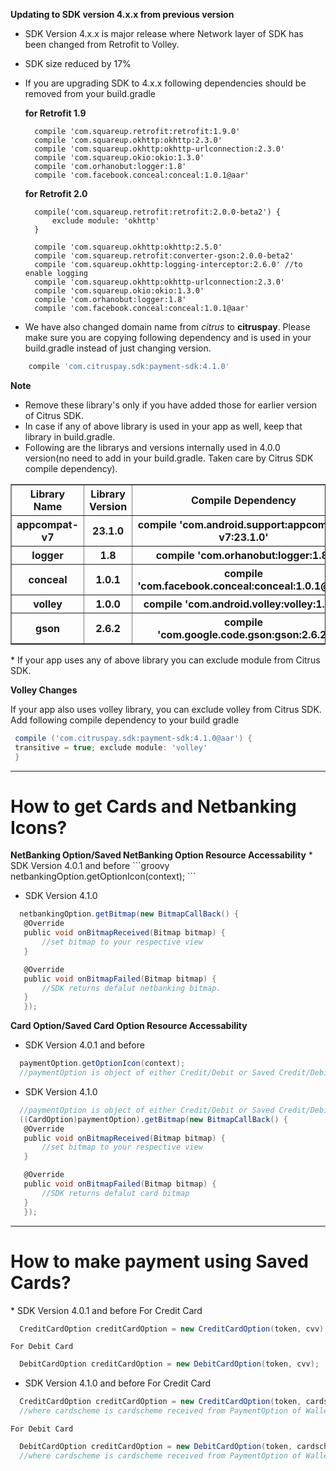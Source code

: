<b>Updating to SDK version 4.x.x from previous version</b>
* SDK Version 4.x.x  is major release where Network layer of SDK has been changed from Retrofit to Volley.
* SDK size reduced by 17%
* If you are upgrading SDK to 4.x.x following dependencies should be removed from your build.gradle

  <b>for Retrofit 1.9</b>
  
        compile 'com.squareup.retrofit:retrofit:1.9.0' 
        compile 'com.squareup.okhttp:okhttp:2.3.0' 
        compile 'com.squareup.okhttp:okhttp-urlconnection:2.3.0'
        compile 'com.squareup.okio:okio:1.3.0' 
        compile 'com.orhanobut:logger:1.8' 
        compile 'com.facebook.conceal:conceal:1.0.1@aar'
  
   <b>for Retrofit 2.0</b>
   
        compile('com.squareup.retrofit:retrofit:2.0.0-beta2') { 
            exclude module: 'okhttp'
        }
   
        compile 'com.squareup.okhttp:okhttp:2.5.0' 
        compile 'com.squareup.retrofit:converter-gson:2.0.0-beta2' 
        compile 'com.squareup.okhttp:logging-interceptor:2.6.0' //to enable logging 
        compile 'com.squareup.okhttp:okhttp-urlconnection:2.3.0' 
        compile 'com.squareup.okio:okio:1.3.0' 
        compile 'com.orhanobut:logger:1.8'
        compile 'com.facebook.conceal:conceal:1.0.1@aar'
        
* We have also changed domain name from *citrus* to **citruspay**. Please make sure you are copying following dependency 
  and is used in your build.gradle instead of just changing version.

```groovy
	compile 'com.citruspay.sdk:payment-sdk:4.1.0'
```

<b>Note</b>

* Remove these library's only if you have added those for earlier version of Citrus SDK.
* In case if any of above library is used in your app as well, keep that library in build.gradle.
* Following are the librarys and versions internally used in 4.0.0 version(no need to add in your build.gradle. Taken care by   Citrus SDK compile dependency).

<table border="1" width="100%">
   <col width="20">
   <col width="20">
    <col width="60">

  <tr align="center">
    <th>Library Name</th>
    <th>Library Version</th>
    <th>Compile Dependency</th>
  </tr>
  <tr align="center">
    <th>appcompat-v7</th>
    <th>23.1.0</th>
    <th>compile 'com.android.support:appcompat-v7:23.1.0'</th>
  </tr>
  <tr align="center">
    <th>logger</th>
    <th>1.8</th>
    <th>compile 'com.orhanobut:logger:1.8'</th>
  </tr>
  <tr align="center">
    <th>conceal</th>
    <th>1.0.1</th>
    <th>compile 'com.facebook.conceal:conceal:1.0.1@aar'</th>
  </tr>
  <tr align="center">
    <th>volley</th>
    <th>1.0.0</th>
    <th>compile 'com.android.volley:volley:1.0.0'</th>
  </tr>
   <tr align="center">
    <th>gson</th>
    <th>2.6.2</th>
    <th>compile 'com.google.code.gson:gson:2.6.2'</th>
  </tr>
</table> 
* If your app uses any of above library you can exclude module from Citrus SDK.


<b>Volley Changes</b>

  If your app also uses volley library, you can exclude volley from Citrus SDK. Add following compile dependency to your build gradle
```groovy
 compile ('com.citruspay.sdk:payment-sdk:4.1.0@aar') {
 transitive = true; exclude module: 'volley'
 }
```
<hr /> 
<h1> How to get Cards and Netbanking Icons?</h1>
<b>NetBanking Option/Saved NetBanking Option Resource Accessability</b>
 * SDK Version 4.0.1 and before
 ```groovy
   netbankingOption.getOptionIcon(context);
 ```
 
 * SDK Version 4.1.0 
 ```groovy
   netbankingOption.getBitmap(new BitmapCallBack() {
	@Override
	public void onBitmapReceived(Bitmap bitmap) {
		//set bitmap to your respective view
	}

	@Override
	public void onBitmapFailed(Bitmap bitmap) {
		//SDK returns defalut netbanking bitmap.
	}
    });
 ```
 
<b>Card Option/Saved Card Option Resource Accessability</b>
 * SDK Version 4.0.1 and before
 ```groovy
   paymentOption.getOptionIcon(context); 
   //paymentOption is object of either Credit/Debit or Saved Credit/Debit Card.
 ```
 
 * SDK Version 4.1.0 
 ```groovy
   //paymentOption is object of either Credit/Debit or Saved Credit/Debit Card. 	
   ((CardOption)paymentOption).getBitmap(new BitmapCallBack() {
	@Override
	public void onBitmapReceived(Bitmap bitmap) {
		//set bitmap to your respective view
	}

	@Override
	public void onBitmapFailed(Bitmap bitmap) {
		//SDK returns defalut card bitmap
	}
    });
 ```
 
<hr />  
<h1>How to make payment using Saved Cards?</h1>
 * SDK Version 4.0.1 and before
   For Credit Card  
   
 ```groovy
   CreditCardOption creditCardOption = new CreditCardOption(token, cvv);
 ```
 
    For Debit Card 
    
 ```groovy
   DebitCardOption creditCardOption = new DebitCardOption(token, cvv);
 ```
 
 * SDK Version 4.1.0 and before
   For Credit Card  	
   
 ```groovy
   CreditCardOption creditCardOption = new CreditCardOption(token, cardscheme, cvv);
   //where cardscheme is cardscheme received from PaymentOption of WalletList.
 ```
 
    For Debit Card  	
    
 ```groovy
   DebitCardOption creditCardOption = new DebitCardOption(token, cardscheme, cvv);
   //where cardscheme is cardscheme received from PaymentOption of WalletList.
 ```

 
 
 



  
